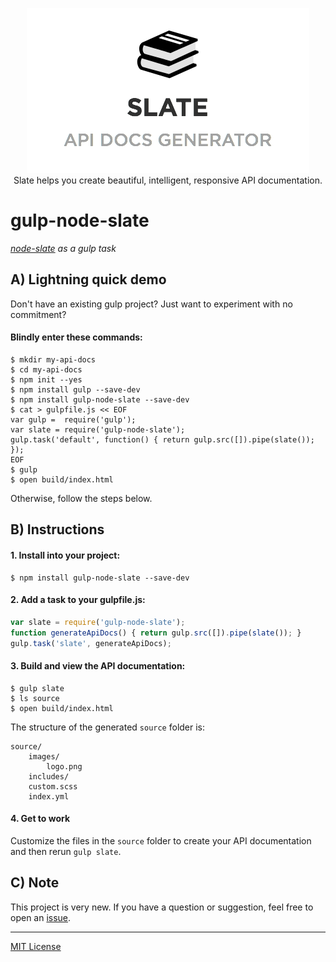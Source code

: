 <p align=center>
    <img src=https://raw.githubusercontent.com/lord/img/master/logo-slate.png alt=logo>
    <br>
    Slate helps you create beautiful, intelligent, responsive API documentation.
</p>

# gulp-node-slate
*[node-slate](https://github.com/sdelements/node-slate) as a gulp task*

## A) Lightning quick demo

Don't have an existing gulp project?  Just want to experiment with no commitment?

#### Blindly enter these commands:
```
$ mkdir my-api-docs
$ cd my-api-docs
$ npm init --yes
$ npm install gulp --save-dev
$ npm install gulp-node-slate --save-dev
$ cat > gulpfile.js << EOF
var gulp =  require('gulp');
var slate = require('gulp-node-slate');
gulp.task('default', function() { return gulp.src([]).pipe(slate()); });
EOF
$ gulp
$ open build/index.html
```

Otherwise, follow the steps below.

## B) Instructions

#### 1. Install into your project:
```
$ npm install gulp-node-slate --save-dev
```

#### 2. Add a task to your **gulpfile.js**:
```javascript
var slate = require('gulp-node-slate');
function generateApiDocs() { return gulp.src([]).pipe(slate()); }
gulp.task('slate', generateApiDocs);
```

#### 3. Build and view the API documentation:
```
$ gulp slate
$ ls source
$ open build/index.html
```

The structure of the generated `source` folder is:
```
source/
    images/
        logo.png
    includes/
    custom.scss
    index.yml
```

#### 4. Get to work
Customize the files in the `source` folder to create your API documentation
and then rerun `gulp slate`.

## C) Note
This project is very new.  If you have a question or suggestion, feel free to open an
[issue](https://github.com/pinntech/gulp-node-slate/issues).

---
[MIT License](LICENSE.txt)
